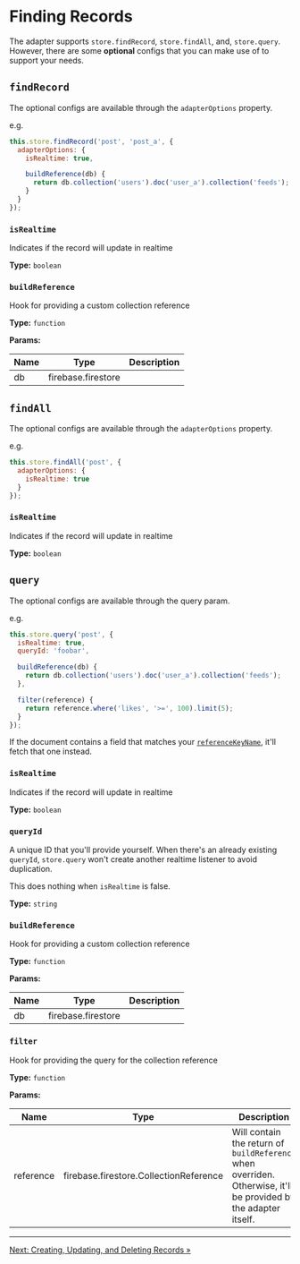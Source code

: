 # Finding Records

The adapter supports `store.findRecord`, `store.findAll`, and, `store.query`. However, there are some **optional** configs that you can make use of to support your needs.

## `findRecord`

The optional configs are available through the `adapterOptions` property.

e.g.

```javascript
this.store.findRecord('post', 'post_a', {
  adapterOptions: {
    isRealtime: true,

    buildReference(db) {
      return db.collection('users').doc('user_a').collection('feeds');
    }
  }
});
```

### `isRealtime`

Indicates if the record will update in realtime

**Type:** `boolean`

### `buildReference`

Hook for providing a custom collection reference

**Type:** `function`

**Params:**

| Name   | Type               | Description       |
| -------| ------------------ | ----------------- |
| db     | firebase.firestore |                   |

## `findAll`

The optional configs are available through the `adapterOptions` property.

e.g.

```javascript
this.store.findAll('post', {
  adapterOptions: {
    isRealtime: true
  }
});
```

### `isRealtime`

Indicates if the record will update in realtime

**Type:** `boolean`

## `query`

The optional configs are available through the query param.

e.g.

```javascript
this.store.query('post', {
  isRealtime: true,
  queryId: 'foobar',

  buildReference(db) {
    return db.collection('users').doc('user_a').collection('feeds');
  },

  filter(reference) {
    return reference.where('likes', '>=', 100).limit(5);
  }
});
```

If the document contains a field that matches your [`referenceKeyName`](02-configuration.md#settings), it'll fetch that one instead.

### `isRealtime`

Indicates if the record will update in realtime

**Type:** `boolean`

### `queryId`

A unique ID that you'll provide yourself. When there's an already existing `queryId`, `store.query` won't create another realtime listener to avoid duplication.

This does nothing when `isRealtime` is false.

**Type:** `string`

### `buildReference`

Hook for providing a custom collection reference

**Type:** `function`

**Params:**

| Name   | Type               | Description       |
| ------ | ------------------ | ----------------- |
| db     | firebase.firestore |                   |

### `filter`

Hook for providing the query for the collection reference

**Type:** `function`

**Params:**

| Name      | Type                                   | Description                                                                                                     |
| --------- | -------------------------------------- | --------------------------------------------------------------------------------------------------------------- |
| reference | firebase.firestore.CollectionReference | Will contain the return of `buildReference` when overriden. Otherwise, it'll be provided by the adapter itself. |

---

[Next: Creating, Updating, and Deleting Records »](04-creating-updating-deleting-records.md)
